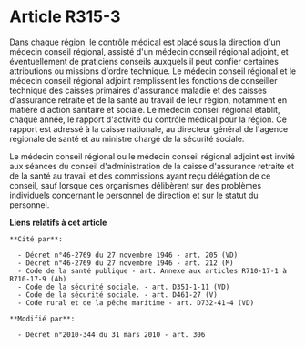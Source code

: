 # Article R315-3

Dans chaque région, le contrôle médical est placé sous la direction d'un médecin conseil régional, assisté d'un médecin
conseil régional adjoint, et éventuellement de praticiens conseils auxquels il peut confier certaines attributions ou
missions d'ordre technique. Le médecin conseil régional et le médecin conseil régional adjoint remplissent les fonctions de
conseiller technique des caisses primaires d'assurance maladie et des caisses d'assurance retraite et  de la santé au travail
de leur région, notamment en matière d'action sanitaire et sociale. Le médecin conseil régional établit, chaque année, le
rapport d'activité du contrôle médical pour la région. Ce rapport est adressé à la caisse nationale, au directeur général de
l'agence régionale de santé et au ministre chargé de la sécurité sociale. 

Le médecin conseil régional ou le médecin conseil régional adjoint est invité aux séances du conseil d'administration de la
caisse d'assurance retraite et de la santé au travail  et des commissions ayant reçu délégation de ce conseil, sauf lorsque
ces organismes délibèrent sur des problèmes individuels concernant le personnel de direction et sur le statut du personnel.

**Liens relatifs à cet article**

	**Cité par**:

	  - Décret n°46-2769 du 27 novembre 1946 - art. 205 (VD)
	  - Décret n°46-2769 du 27 novembre 1946 - art. 212 (M)
	  - Code de la santé publique - art. Annexe aux articles R710-17-1 à R710-17-9 (Ab)
	  - Code de la sécurité sociale. - art. D351-1-11 (VD)
	  - Code de la sécurité sociale. - art. D461-27 (V)
	  - Code rural et de la pêche maritime - art. D732-41-4 (VD)

	**Modifié par**:

	  - Décret n°2010-344 du 31 mars 2010 - art. 306
